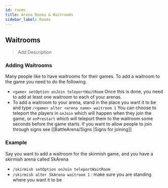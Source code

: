 ```yaml
---
id: rooms
title: Arena Rooms & Waitrooms
sidebar_label: Rooms
---
```


## Waitrooms
> Add Description

### Adding Waitrooms
Many people like to have waitrooms for their games. To add a waitroom to the game you need to do the following.
* `<game> setOption onJoin teleportWaitRoom`
Once this is done, you need to add at least one waitroom to each of your arenas.
* To add a waitroom to your arena, stand in the place you want it to be and type `/<game> alter <arena name> waitroom 1`
You can choose to teleport the players in `onJoin` which will happen when they join the game, or `onPrestart` which will teleport them to the waitroom some seconds before the game starts. If you want to allow people to join through signs see [[BattleArena/Signs |Signs for joining]]

### Example
Say you want to add a waitroom for the skirmish game, and you have a skirmish arena called SkArena
* `/skirmish setOption onJoin teleportWaitRoom`
* `/skirmish alter SkArena waitroom 1` : make sure you are standing where you want it to be